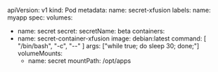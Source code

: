 apiVersion: v1
kind: Pod
metadata:
 name: secret-xfusion
 labels:
   name: myapp
spec:
  volumes:
   - name: secret
     secret:
       secretName: beta
  containers:
   - name: secret-container-xfusion
     image: debian:latest
     command: [ "/bin/bash", "-c", "--" ]
     args: ["while true; do sleep 30; done;"]
     volumeMounts:
      - name: secret
        mountPath: /opt/apps
